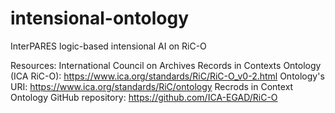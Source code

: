 # intensional-ontology
InterPARES logic-based intensional AI on RiC-O

Resources:
International Council on Archives Records in Contexts Ontology (ICA RiC-O): https://www.ica.org/standards/RiC/RiC-O_v0-2.html
Ontology's URI: https://www.ica.org/standards/RiC/ontology
Recrods in Context Ontology GitHub repository: https://github.com/ICA-EGAD/RiC-O
